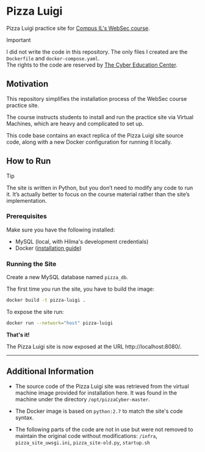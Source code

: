 # Pizza Luigi

Pizza Luigi practice site for [Compus IL's WebSec course](https://campus.gov.il/course/cs-gov-cs-websec/).

> [!IMPORTANT]  
> I did not write the code in this repository.
> The only files I created are the `Dockerfile` and `docker-compose.yaml`.  
> The rights to the code are reserved by [The Cyber Education Center](https://cyber.org.il/).

## Motivation

This repository simplifies the installation process of the WebSec course practice site.

The course instructs students to install and run the practice site via Virtual Machines, which are heavy and complicated to set up.

This code base contains an exact replica of the Pizza Luigi site source code, along with a new Docker configuration for running it locally.

## How to Run

> [!TIP]  
> The site is written in Python, but you don’t need to modify any code to run it. It’s actually better to focus on the course material rather than the site’s implementation.

### Prerequisites

Make sure you have the following installed:

- MySQL (local, with Hilma's development credentials)
- Docker ([installation guide](https://docs.docker.com/engine/install/))

### Running the Site

Create a new MySQL database named `pizza_db`.

The first time you run the site, you have to build the image:

```sh
docker build -t pizza-luigi .
```

To expose the site run:

```sh
docker run --network="host" pizza-luigi
```

**That's it!**

The Pizza Luigi site is now exposed at the URL http://localhost:8080/.

---

## Additional Information

- The source code of the Pizza Luigi site was retrieved from the virtual machine image provided for installation here. It was found in the machine under the directory `/opt/pizzaCyber-master`.

- The Docker image is based on `python:2.7` to match the site's code syntax.

- The following parts of the code are not in use but were not removed to maintain the original code without modifications:
  `/infra`, `pizza_site_uwsgi.ini`, `pizza_site-old.py`, `startup.sh`
